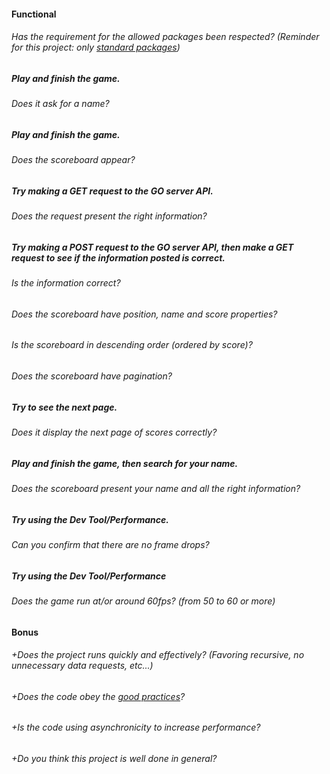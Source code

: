 #### Functional

###### Has the requirement for the allowed packages been respected? (Reminder for this project: only [standard packages](https://golang.org/pkg/))

##### Play and finish the game.

###### Does it ask for a name?

##### Play and finish the game.

###### Does the scoreboard appear?

##### Try making a GET request to the GO server API.

###### Does the request present the right information?

##### Try making a POST request to the GO server API, then make a GET request to see if the information posted is correct.

###### Is the information correct?

###### Does the scoreboard have position, name and score properties?

###### Is the scoreboard in descending order (ordered by score)?

###### Does the scoreboard have pagination?

##### Try to see the next page.

###### Does it display the next page of scores correctly?

##### Play and finish the game, then search for your name.

###### Does the scoreboard present your name and all the right information?

##### Try using the Dev Tool/Performance.

###### Can you confirm that there are no frame drops?

##### Try using the Dev Tool/Performance

###### Does the game run at/or around 60fps? (from 50 to 60 or more)

#### Bonus

###### +Does the project runs quickly and effectively? (Favoring recursive, no unnecessary data requests, etc...)

###### +Does the code obey the [good practices](../../../good-practices/README.md)?

###### +Is the code using asynchronicity to increase performance?

###### +Do you think this project is well done in general?
